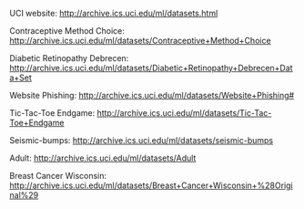 UCI website: http://archive.ics.uci.edu/ml/datasets.html



Contraceptive Method Choice: http://archive.ics.uci.edu/ml/datasets/Contraceptive+Method+Choice



Diabetic Retinopathy Debrecen: http://archive.ics.uci.edu/ml/datasets/Diabetic+Retinopathy+Debrecen+Data+Set



Website Phishing: http://archive.ics.uci.edu/ml/datasets/Website+Phishing#



Tic-Tac-Toe Endgame: http://archive.ics.uci.edu/ml/datasets/Tic-Tac-Toe+Endgame



Seismic-bumps: http://archive.ics.uci.edu/ml/datasets/seismic-bumps



Adult: http://archive.ics.uci.edu/ml/datasets/Adult



Breast Cancer Wisconsin: http://archive.ics.uci.edu/ml/datasets/Breast+Cancer+Wisconsin+%28Original%29